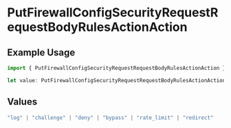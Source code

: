 # PutFirewallConfigSecurityRequestRequestBodyRulesActionAction

## Example Usage

```typescript
import { PutFirewallConfigSecurityRequestRequestBodyRulesActionAction } from "@vercel/sdk/models/putfirewallconfigop.js";

let value: PutFirewallConfigSecurityRequestRequestBodyRulesActionAction = "log";
```

## Values

```typescript
"log" | "challenge" | "deny" | "bypass" | "rate_limit" | "redirect"
```
